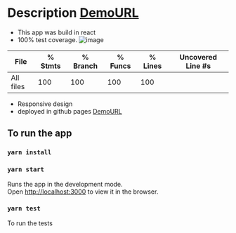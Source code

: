 
# Description [DemoURL](https://anishacarol.github.io/job-list)
- This app was build in react
- 100% test coverage.
![image](https://user-images.githubusercontent.com/46542689/86094672-228f0f00-bab1-11ea-8456-1b1e9b7059ba.png)


File                         |  % Stmts | % Branch |  % Funcs |  % Lines | Uncovered Line #s |
-----------------------------|----------|----------|----------|----------|-------------------|
All files                    |      100 |      100 |      100 |      100 |                   |

- Responsive design
- deployed in github pages [DemoURL](https://anishacarol.github.io/job-list)


## To run the app

### `yarn install`

### `yarn start`

Runs the app in the development mode.<br />
Open [http://localhost:3000](http://localhost:3000) to view it in the browser.

### `yarn test`
To run the tests
